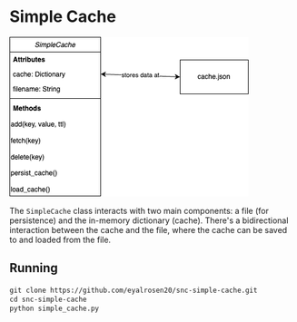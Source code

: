 # Simple Cache

![diagram](./diagram.png)

The `SimpleCache` class interacts with two main components: a file (for persistence) and the in-memory dictionary (cache). There's a bidirectional interaction between the cache and the file, where the cache can be saved to and loaded from the file.

## Running

```
git clone https://github.com/eyalrosen20/snc-simple-cache.git
cd snc-simple-cache
python simple_cache.py
```